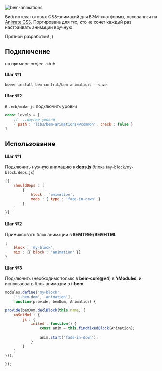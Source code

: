 ![bem-animations](https://cloud.githubusercontent.com/assets/1655916/19938823/69484340-a137-11e6-8560-dc3da4fda6b0.png)

Библиотека готовых CSS-анимаций для БЭМ-платформы, основанная на [Animate.CSS](https://github.com/daneden/animate.css). Портирована для тех, кто не хочет каждый раз настраивать анимации вручную.

Прятной разработки! ;)

## Подключение
на примере project-stub

#### Шаг №1
```
bower install bem-contrib/bem-animations --save
```

#### Шаг №2

в `.enb/make.js` подключить уровни

```js
const levels = [
    // ...другие уровни
    { path : 'libs/bem-animations/@common', check : false }
]
```

## Использование

#### Шаг №1

Подключить нужную анимацию в __deps.js__ блока (`my-block/my-block.deps.js`)
```js
[{
    shouldDeps : [
        { 
            block : 'animation', 
            mods : { type : 'fade-in-down' } 
        }
    ]
}]
```

#### Шаг №2

Примиксовать блок анимации в __BEMTREE/BEMHTML__
```js
{
    block : 'my-block',
    mix : [{ block : 'animation' }]
}
```
#### Шаг №3

Подключить (необходимо только в __bem-core@v4__) в __YModules__, и использовать блок анимации в __i-bem__
```js
modules.define('my-block',
    ['i-bem-dom', 'animation'],
    function(provide, bemDom, Animation) {

provide(bemDom.declBlock(this.name, {
    onSetMod : {
        js : {
            inited : function() {
                const anim = this.findMixedBlock(Animation);
                
                anim.start('fade-in-down');
            }
        }
    }
}));

});

```
